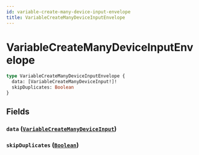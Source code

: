 ```yaml
---
id: variable-create-many-device-input-envelope
title: VariableCreateManyDeviceInputEnvelope
---
```


 # VariableCreateManyDeviceInputEnvelope





```graphql
type VariableCreateManyDeviceInputEnvelope {
  data: [VariableCreateManyDeviceInput!]!
  skipDuplicates: Boolean
}
```


## Fields

### `data` ([`VariableCreateManyDeviceInput`](/inputs/variable-create-many-device-input))




### `skipDuplicates` ([`Boolean`](/scalars/boolean))






